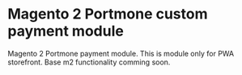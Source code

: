 # Magento 2 Portmone custom payment module
Magento 2 Portmone payment module.
This is module only for PWA storefront.
Base m2 functionality comming soon.

